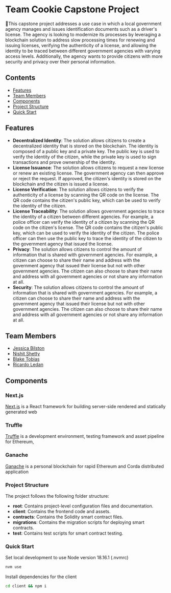 # Team Cookie Capstone Project

🍪This capstone project addresses a use case in which a local government agency manages and issues identification
documents such as a driver's license.
The agency is looking to modernize its processes by leveraging a
blockchain solution to address slow processing times for renewing and issuing licenses, verifying the authenticity of a
license, and allowing the identity to be traced between different government agencies with varying access levels.
Additionally, the agency wants to provide citizens with more security and privacy over their personal
information.

## Contents

- [Features](#features)
- [Team Members](#team-members)
- [Components](#components)
- [Project Structure](#project-structure)
- [Quick Start](#quick-start)

## Features

- **Decentralized Identity**: The solution allows citizens to create a decentralized identity that is stored on the
  blockchain.
  The identity is composed of a public key and a private key.
  The public key is used to verify the identity
  of the citizen, while the private key is used to sign transactions and prove ownership of the identity.
- **License Issuance**: The solution allows citizens to request a new license or renew an existing license. The
  government agency can then approve or reject the request. If approved, the citizen's identity is stored on the
  blockchain and the citizen is issued a license.
- **License Verification**: The solution allows citizens to verify the authenticity of a license by scanning the QR code
  on the license.
  The QR code contains the citizen's public key, which can be used to verify the identity of the
  citizen.
- **License Traceability**: The solution allows government agencies to trace the identity of a citizen between different
  agencies.
  For example, a police officer can verify the identity of a citizen by scanning the QR code on the citizen's
  license.
  The QR code contains the citizen's public key, which can be used to verify the identity of the citizen.
  The
  police officer can then use the public key to trace the identity of the citizen to the government agency that issued
  the license.
- **Privacy**: The solution allows citizens to control the amount of information that is shared with government
  agencies.
  For example, a citizen can choose to share their name and address with the government agency that issued their license
  but not with other government agencies.
  The citizen can also choose to share their name and address with all
  government agencies or not share any information at all.
- **Security**: The solution allows citizens to control the amount of information that is shared with government
  agencies. For example, a citizen can choose to share their name and address with the government agency that issued
  their license but not with other government agencies. The citizen can also choose to share their name and address with
  all government agencies or not share any information at all.

## Team Members

- [Jessica Bilston](https://www.linkedin.com/in/jessica-bilston-cpa-ca-672849104/)
- [Nishit Shetty](https://www.linkedin.com/in/nishitsh/)
- [Blake Tobias](https://www.linkedin.com/in/blake-tobias-cpa-555899114)
- [Ricardo Ledan](https://www.linkedin.com/in/ricardoledan/)

## Components

### Next.js

[Next.js](https://nextjs.org/) is a React framework for building server-side rendered and statically generated web

### Truffle

[Truffle](https://trufflesuite.com/) is a development environment, testing framework and asset pipeline for Ethereum,

### Ganache

[Ganache](https://trufflesuite.com/ganache/) is a personal blockchain for rapid Ethereum and Corda distributed
application

### Project Structure

The project follows the following folder structure:

- **root**: Contains project-level configuration files and documentation.
- **client**: Contains the frontend code and assets.
- **contracts**: Contains the Solidity smart contract files.
- **migrations**: Contains the migration scripts for deploying smart contracts.
- **test**: Contains test scripts for smart contract testing.

### Quick Start

Set local development to use Node version 18.16.1 (.nvmrc)

```bash
nvm use 
```

Install dependencies for the client

```bash
cd client && npm i
```
